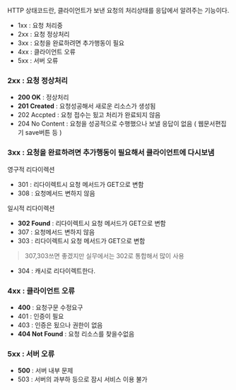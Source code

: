 HTTP 상태코드란, 클라이언트가 보낸 요청의 처리상태를 응답에서 알려주는 기능이다.
- 1xx : 요청 처리중
- 2xx : 요청 정상처리
- 3xx : 요청을 완료하려면 추가행동이 필요
- 4xx : 클라이언트 오류
- 5xx : 서버 오류

### 2xx : 요청 정상처리
- **200 OK** : 정상처리
- **201 Created** : 요청성공해서 새로운 리소스가 생성됨
- 202 Accpted : 요청 접수는 됬고 처리가 완료되지 않음
- 204 No Content : 요청을 성공적으로 수행했으나 보낼 응답이 없음 ( 웹문서편집기 save버튼 등 )

### 3xx : 요청을 완료하려면 추가행동이 필요해서 클라이언트에 다시보냄

영구적 리다이렉션
- 301 : 리다이렉트시 요청 메서드가 GET으로 변함
- 308 : 요청메서드 변하지 않음

일시적 리다이렉션
- **302 Found** : 리다이렉트시 요청 메서드가 GET으로 변함
- 307 : 요청메서드 변하지 않음
- 303 : 리다이렉트시 요청 메서드가 GET으로 변함

>307,303쓰면 좋겠지만 실무에서는 302로 통합해서 많이 사용

- 304 : 캐시로 리다이렉트한다.


### 4xx : 클라이언트 오류
- **400** : 요청구문 수정요구
- 401 : 인증이 필요
- 403 : 인증은 됬으나 권한이 없음
- **404 Not Found** : 요청 리소스를 찾을수없음

### 5xx : 서버 오류
- **500** : 서버 내부 문제
- 503 : 서버의 과부하 등으로 잠시 서비스 이용 불가 
